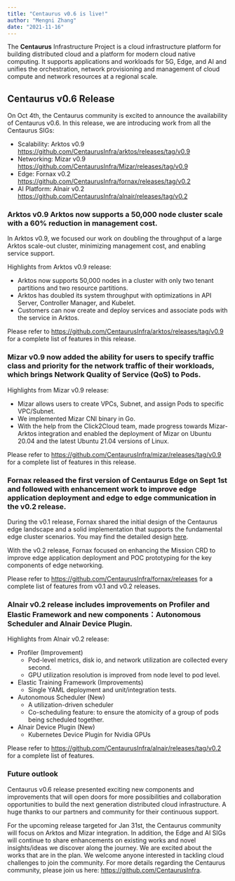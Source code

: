```yaml
---
title: "Centaurus v0.6 is live!"
author: "Mengni Zhang"
date: "2021-11-16"
---
```



The **Centaurus** Infrastructure Project is a cloud infrastructure platform for building distributed cloud and a platform for modern cloud native computing. It supports applications and workloads for 5G, Edge, and AI and unifies the orchestration, network provisioning and management of cloud compute and network resources at a regional scale.

## Centaurus v0.6 Release

On Oct 4th, the Centaurus community is excited to announce the availability of Centaurus v0.6. In this release, we are introducing work from all the Centaurus SIGs: 
* Scalability: Arktos v0.9 https://github.com/CentaurusInfra/arktos/releases/tag/v0.9
* Networking: Mizar v0.9 https://github.com/CentaurusInfra/Mizar/releases/tag/v0.9
* Edge: Fornax v0.2 https://github.com/CentaurusInfra/fornax/releases/tag/v0.2
* AI Platform: Alnair v0.2 https://github.com/CentaurusInfra/alnair/releases/tag/v0.2

### Arktos v0.9 Arktos now supports a 50,000 node cluster scale with a 60% reduction in management cost. ###

In Arktos v0.9, we focused our work on doubling the throughput of a large Arktos scale-out cluster, minimizing management cost, and enabling service support. 

Highlights from Arktos v0.9 release:
* Arktos now supports 50,000 nodes in a cluster with only two tenant partitions and two resource partitions.  
* Arktos has doubled its system throughput with optimizations in API Server, Controller Manager, and Kubelet.
* Customers can now create and deploy services and associate pods with the service in Arktos. 

Please refer to https://github.com/CentaurusInfra/arktos/releases/tag/v0.9 for a complete list of features in this release.

### Mizar v0.9 now added the ability for users to specify traffic class and priority for the network traffic of their workloads, which brings Network Quality of Service (QoS) to Pods.

Highlights from Mizar v0.9 release:
* Mizar allows users to create VPCs, Subnet, and assign Pods to specific VPC/Subnet. 
* We implemented Mizar CNI binary in Go.
* With the help from the Click2Cloud team, made progress towards Mizar-Arktos integration and enabled the deployment of Mizar on Ubuntu 20.04 and the latest Ubuntu 21.04 versions of Linux. 

Please refer to https://github.com/CentaurusInfra/mizar/releases/tag/v0.9 for a complete list of features in this release. 

### Fornax released the first version of Centaurus Edge on Sept 1st and followed with enhancement work to improve edge application deployment and edge to edge communication in the v0.2 release. 

During the v0.1 release, Fornax shared the initial design of the Centaurus edge landscape and a solid implementation that supports the fundamental edge cluster scenarios. You may find the detailed design [here](https://github.com/CentaurusInfra/fornax/blob/main/docs/fornax-design/530_design.md).

 With the v0.2 release, Fornax focused on enhancing the Mission CRD to improve edge application deployment and POC prototyping for the key components of edge networking. 

Please refer to https://github.com/CentaurusInfra/fornax/releases for a complete list of features from v0.1 and v0.2 releases. 

### Alnair v0.2 release includes improvements on Profiler and Elastic Framework and new components：Autonomous Scheduler and Alnair Device Plugin. 

Highlights from Alnair v0.2 release:

* Profiler (Improvement)
    * Pod-level metrics, disk io, and network utilization are collected every second. 
    * GPU utilization resolution is improved from node level to pod level. 
* Elastic Training Framework (Improvements)
    * Single YAML deployment and unit/integration tests. 
* Autonomous Scheduler (New)
    * A utilization-driven scheduler 
    * Co-scheduling feature: to ensure the atomicity of a group of pods being scheduled together. 
* Alnair Device Plugin (New)
    * Kubernetes Device Plugin for Nvidia GPUs

Please refer to https://github.com/CentaurusInfra/alnair/releases/tag/v0.2 for a complete list of features. 

### Future outlook

Centaurus v0.6 release presented exciting new components and improvements that will open doors for more possibilities and collaboration opportunities to build the next generation distributed cloud infrastructure. A huge thanks to our partners and community for their continuous support.  

For the upcoming release targeted for Jan 31st, the Centaurus community will focus on Arktos and Mizar integration. In addition, the Edge and AI SIGs will continue to share enhancements on existing works and novel insights/ideas we discover along the journey.  We are excited about the works that are in the plan. We welcome anyone interested in tackling cloud challenges to join the community. For more details regarding the Centaurus community, please join us here: https://github.com/CentaurusInfra.





